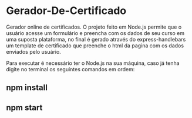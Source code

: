 # Gerador-De-Certificado
Gerador online de certificados. O projeto feito em Node.js permite que o usuário acesse um formulário e preencha com os dados de seu curso em uma suposta plataforma, no final é gerado através do express-handlebars um template de certificado que preenche o html da pagina com os dados enviados pelo usuário.

Para executar é necessário ter o Node.js na sua máquina, caso já tenha digite no terminal os seguintes comandos em ordem:
## npm install
## npm start
